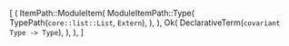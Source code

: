 [
    (
        ItemPath::ModuleItem(
            ModuleItemPath::Type(
                TypePath(`core::list::List`, `Extern`),
            ),
        ),
        Ok(
            DeclarativeTerm(`covariant Type -> Type`),
        ),
    ),
]